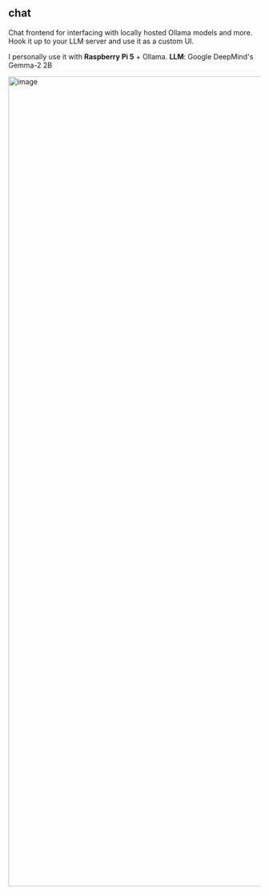 ## chat

Chat frontend for interfacing with locally hosted Ollama models and more. Hook it up to your LLM server and use it as a custom UI.

I personally use it with **Raspberry Pi 5** + Ollama.
**LLM**: Google DeepMind's Gemma-2 2B

<img width="1460" height="1616" alt="image" src="https://github.com/user-attachments/assets/ed29caa7-51eb-4c33-a0da-14254d37a401" />
